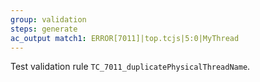 ```yaml
---
group: validation
steps: generate
ac_output match1: ERROR[7011]|top.tcjs|5:0|MyThread
---
```

Test validation rule `TC_7011_duplicatePhysicalThreadName`.

